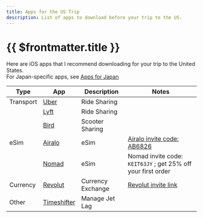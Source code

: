 ```yaml
---
title: Apps for the US Trip
description: List of apps to download before your trip to the US.
---
```


# {{ $frontmatter.title }}

Here are iOS apps that I recommend downloading for your trip to the United States.  
For Japan-specific apps, see [Apps for Japan](../guides/apps.md)

| Type      | App             | Description       | Notes                                                        |
| --------- | --------------- | ----------------- | ------------------------------------------------------------ |
| Transport | [Uber][]        | Ride Sharing      |                                                              |
|           | [Lyft][]        | Ride Sharing      |                                                              |
|           | [Bird][]        | Scooter Sharing   |                                                              |
| eSim      | [Airalo][]      | eSim              | [Airalo invite code: AB6826][]                               |
|           | [Nomad][]       | eSim              | Nomad invite code: `KEIT63JY` ; get 25% off your first order |
| Currency  | [Revolut][]     | Currency Exchange | [Revolut invite link][]                                      |
| Other     | [Timeshifter][] | Manage Jet Lag    |                                                              |

[Uber]: https://apps.apple.com/app/id368677368
[Lyft]: https://apps.apple.com/app/id529379082
[Bird]: https://apps.apple.com/app/id1260842311
[Airalo]: https://apps.apple.com/app/id1475911720
[Nomad]: https://apps.apple.com/app/id1521602300
[Revolut]: https://apps.apple.com/app/id932493382
[Timeshifter]: https://apps.apple.com/app/id1380684374
[Revolut invite link]: https://revolut.com/referral/?referral-code=genjikw45!FEB1-24-AR-JP
[Airalo invite code: AB6826]: https://ref.airalo.com/DB2m
